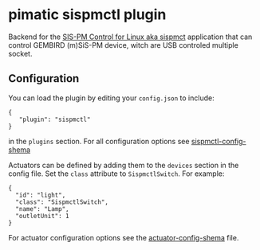 pimatic sispmctl plugin
=======================
Backend for the [SIS-PM Control for Linux aka sispmct](http://sispmctl.sourceforge.net/) 
application that can control GEMBIRD (m)SiS-PM device, witch are USB controled multiple socket.

Configuration
-------------
You can load the plugin by editing your `config.json` to include:

    { 
       "plugin": "sispmctl"
    }

in the `plugins` section. For all configuration options see 
[sispmctl-config-shema](sispmctl-config-shema.html)

Actuators can be defined by adding them to the `devices` section in the config file.
Set the `class` attribute to `SispmctlSwitch`. For example:

    { 
      "id": "light",
      "class": "SispmctlSwitch", 
      "name": "Lamp",
      "outletUnit": 1 
    }

For actuator configuration options see the [actuator-config-shema](actuator-config-shema.html) file.